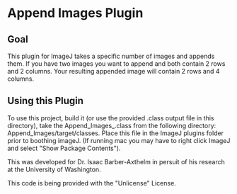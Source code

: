 # Append Images Plugin

## Goal
This plugin for ImageJ takes a specific number of images and appends them. If you have two images you want to append and both contain 2 rows and 2 columns. Your resulting appended image will contain 2 rows and 4 columns.

## Using this Plugin
To use this project, build it (or use the provided .class output file in this directory), take the Append_Images_.class from the following directory: Append_Images/target/classes.
Place this file in the ImageJ plugins folder prior to boothing imageJ. (If running mac you may have to right click ImageJ and select "Show Package Contents").

This was developed for Dr. Isaac Barber-Axthelm in persuit of his research at the University of Washington. 

This code is being provided with the "Unlicense" License. 
